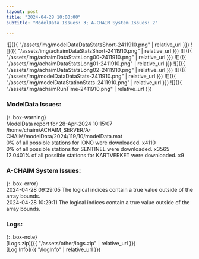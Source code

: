 ```yaml
---
layout: post
title: "2024-04-28 10:00:00"
subtitle: "ModelData Issues: 3; A-CHAIM System Issues: 2"

---
```


![]({{ "/assets/img/modelDataDataStatsShort-2411910.png" | relative_url }})
![]({{ "/assets/img/achaimDataStatsShort-2411910.png" | relative_url }})
![]({{ "/assets/img/achaimDataStatsLong00-2411910.png" | relative_url }})
![]({{ "/assets/img/achaimDataStatsLong01-2411910.png" | relative_url }})
![]({{ "/assets/img/achaimDataStatsLong02-2411910.png" | relative_url }})
![]({{ "/assets/img/modelDataDataStats-2411910.png" | relative_url }})
![]({{ "/assets/img/modelDataStationStats-2411910.png" | relative_url }})
![]({{ "/assets/img/achaimRunTime-2411910.png" | relative_url }})


### ModelData Issues:  
  
{: .box-warning}  
 ModelData report for 28-Apr-2024 10:15:07   
 /home/chaim/ACHAIM_SERVER/A-CHAIM/modelData/2024/119/10/modelData.mat   
 0% of all possible stations for IONO were downloaded. x4110   
 0% of all possible stations for SENTINEL were downloaded. x3565   
 12.0401% of all possible stations for KARTVERKET were downloaded. x9   
  
### A-CHAIM System Issues:  
  
{: .box-error}  
2024-04-28 09:29:05 The logical indices contain a true value outside of the array bounds.  
2024-04-28 10:29:11 The logical indices contain a true value outside of the array bounds.  

### Logs:  
  
{: .box-note}  
[Logs.zip]({{ "/assets/other/logs.zip" | relative_url }})  
[Log Info]({{ "/logInfo" | relative_url }})  
